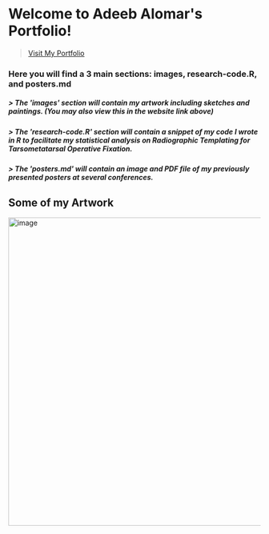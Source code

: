 # Welcome to Adeeb Alomar's Portfolio! 
>[Visit My Portfolio](https://www.alomarportfolio.com)

### Here you will find a 3 main sections: images, research-code.R, and posters.md
##### >  The 'images' section will contain my artwork including sketches and paintings. (You may also view this in the website link above)
##### >  The 'research-code.R' section will contain a snippet of my code I wrote in R to facilitate my statistical analysis on Radiographic Templating for Tarsometatarsal Operative Fixation.
##### >  The 'posters.md' will contain an image and PDF file of my previously presented posters at several conferences.


## Some of my Artwork

  <img width="616" alt="image" src="https://github.com/user-attachments/assets/0ce488d7-ea11-4443-b06a-95b54ee0d954">

